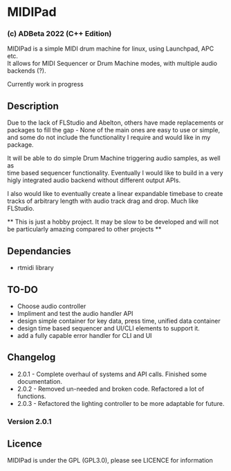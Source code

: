 # MIDIPad 
### (c) ADBeta 2022 (C++ Edition)
MIDIPad is a simple MIDI drum machine for linux, using Launchpad, APC etc.  
It allows for MIDI Sequencer or Drum Machine modes, with multiple audio   
backends (?).  

Currently work in progress  

## Description
Due to the lack of FLStudio and Abelton, others have made replacements or  
packages to fill the gap - None of the main ones are easy to use or simple,  
and some do not include the functionality I require and would like in my  
package.  

It will be able to do simple Drum Machine triggering audio samples, as well as  
time based sequencer functionality. Eventually I would like to build in a very  
higly integrated audio backend without different output APIs.  

I also would like to eventually create a linear expandable timebase to create  
tracks of arbitrary length with audio track drag and drop. Much like FLStudio.  

** This is just a hobby project. It may be slow to be developed and will not  
be particularly amazing compared to other projects **  

## Dependancies
* rtmidi library  

## TO-DO 
* Choose audio controller  
* Impliment and test the audio handler API  
* design simple container for key  data, press time, unified data container  
* design time based sequencer and UI/CLI elements to support it.  
* add a fully capable error handler for CLI and UI  

## Changelog
* 2.0.1 - Complete overhaul of systems and API calls. Finished some documentation.  
* 2.0.2 - Removed un-needed and broken code. Refactored a lot of functions.  
* 2.0.3 - Refactored the lighting controller to be more adaptable for future.  

### Version 2.0.1

## Licence
MIDIPad is under the GPL (GPL3.0), please see LICENCE for information
